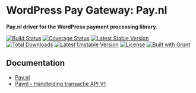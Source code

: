 # WordPress Pay Gateway: Pay.nl

**Pay.nl driver for the WordPress payment processing library.**

[![Build Status](https://travis-ci.org/wp-pay-gateways/pay-nl.svg?branch=develop)](https://travis-ci.org/wp-pay-gateways/pay-nl)
[![Coverage Status](https://coveralls.io/repos/wp-pay-gateways/pay-nl/badge.svg?branch=master&service=github)](https://coveralls.io/github/wp-pay-gateways/pay-nl?branch=master)
[![Latest Stable Version](https://poser.pugx.org/wp-pay-gateways/pay-nl/v/stable.svg)](https://packagist.org/packages/wp-pay-gateways/pay-nl)
[![Total Downloads](https://poser.pugx.org/wp-pay-gateways/pay-nl/downloads.svg)](https://packagist.org/packages/wp-pay-gateways/pay-nl)
[![Latest Unstable Version](https://poser.pugx.org/wp-pay-gateways/pay-nl/v/unstable.svg)](https://packagist.org/packages/wp-pay-gateways/pay-nl)
[![License](https://poser.pugx.org/wp-pay-gateways/pay-nl/license.svg)](https://packagist.org/packages/wp-pay-gateways/pay-nl)
[![Built with Grunt](https://cdn.gruntjs.com/builtwith.png)](http://gruntjs.com/)

## Documentation

*	[Pay.nl](https://www.pay.nl/)
*	[Paynl - Handleiding transactie API V1](http://pronamic.nl/wp-content/uploads/2014/09/Paynl-Handleiding-transactie-API-V1.pdf)
